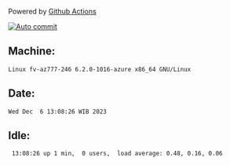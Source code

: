 Powered by [Github Actions](https://github.com/features/actions)

[![Auto commit](https://github.com/hiage/workstation/workflows/Auto%20commit/badge.svg)](https://github.com/hiage/workstation/actions?query=workflow%3A%22Auto+commit%22)

## Machine:
```
Linux fv-az777-246 6.2.0-1016-azure x86_64 GNU/Linux
```
## Date:
```
Wed Dec  6 13:08:26 WIB 2023
```
## Idle:
```
 13:08:26 up 1 min,  0 users,  load average: 0.48, 0.16, 0.06
```
